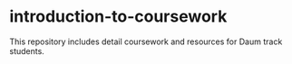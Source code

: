 introduction-to-coursework
==========================

This repository includes detail coursework and resources for Daum track students.
